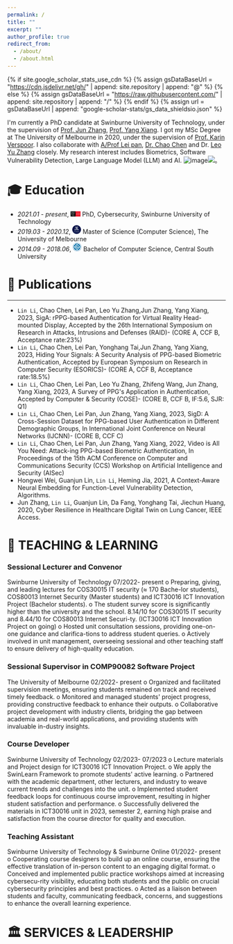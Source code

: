 ```yaml
---
permalink: /
title: ""
excerpt: ""
author_profile: true
redirect_from: 
  - /about/
  - /about.html
---
```


{% if site.google_scholar_stats_use_cdn %}
{% assign gsDataBaseUrl = "https://cdn.jsdelivr.net/gh/" | append: site.repository | append: "@" %}
{% else %}
{% assign gsDataBaseUrl = "https://raw.githubusercontent.com/" | append: site.repository | append: "/" %}
{% endif %}
{% assign url = gsDataBaseUrl | append: "google-scholar-stats/gs_data_shieldsio.json" %}

<span class='anchor' id='about-me'></span>

I'm currently a PhD candidate at Swinburne University of Technology, under the supervision of [Prof. Jun Zhang]([https://ailab.bytedance.com/](https://www.swinburne.edu.au/research/our-research/access-our-research/find-a-researcher-or-supervisor/researcher-profile/?id=junzhang)), [Prof. Yang Xiang](https://www.swinburne.edu.au/research/our-research/access-our-research/find-a-researcher-or-supervisor/researcher-profile/?id=yxiang). I got my MSc Degree at The University of Melbourne in 2020, under the supervision of [Prof. Karin Verspoor](https://www.rmit.edu.au/contact/staff-contacts/academic-staff/v/verspoor-professor-karin). I also collaborate with [A/Prof Lei pan](https://www.deakin.edu.au/about-deakin/people/lei-pan), [Dr. Chao Chen](https://www.rmit.edu.au/contact/staff-contacts/academic-staff/c/chen-dr-chao) and Dr. [Leo Yu Zhang](https://sites.google.com/site/leoyuzhang/) closely. My research interest includes Biometrics, Software Vulnerability Detection, Large Language Model (LLM) and AI.
![image](https://github.com/NasTul/Nastul.github.io/assets/9739509/d5790605-2096-4219-933d-600de9120f47)<a href='https://scholar.google.com/citations?user=fKIV3Y8AAAAJ'><img src="https://img.shields.io/endpoint?url={{ url | url_encode }}&logo=Google%20Scholar&labelColor=f6f6f6&color=9cf&style=flat&label=Citations"></a>。




<span class='anchor' id='-xl'></span>

# 🎓 Education
- *2021.01 - present*, <a href="https://www.swinburne.edu.au/"><img class="svg" src="/images/swin.png" width="23pt"></a> PhD, Cybersecurity, Swinburne University of Technology
- *2019.03 - 2020.12*, <a href="https://www.unimelb.edu.au/"><img class="svg" src="/images/mel.png" width="20pt"></a> Master of Science (Computer Science), The University of Melbourne
- *2014.09 - 2018.06*, <a href="https://www.csu.edu.cn//"><img class="svg" src="/images/csu.png" width="20pt"></a> Bachelor of Computer Science, Central South University
<span class='anchor' id='-lwzl'></span>

# 📝 Publications

---
-	`Lin Li`, Chao Chen, Lei Pan, Leo Yu Zhang,Jun Zhang, Yang Xiang, 2023, SigA: rPPG-based Authentication for Virtual Reality Head-mounted Display, Accepted by the 26th International Symposium on Research in Attacks, Intrusions and Defenses (RAID)- (CORE A, CCF B, Acceptance rate:23%)
-	`Lin Li`, Chao Chen, Lei Pan, Yonghang Tai,Jun Zhang, Yang Xiang, 2023, Hiding Your Signals: A Security Analysis of PPG-based Biometric Authentication, Accepted by European Symposium on Research in Computer Security (ESORICS)- (CORE A, CCF B, Acceptance rate:18.5%)
-	`Lin Li`, Chao Chen, Lei Pan, Leo Yu Zhang, Zhifeng Wang, Jun Zhang, Yang Xiang, 2023, A Survey of PPG's Application in Authentication, Accepted by Computer & Security (COSE)- (CORE B, CCF B, IF:5.6, SJR: Q1)
-	`Lin Li`, Chao Chen, Lei Pan, Jun Zhang, Yang Xiang, 2023, SigD: A Cross-Session Dataset for PPG-based User Authentication in Different Demographic Groups, In International Joint Conference on Neural Networks (IJCNN)- (CORE B, CCF C)
-	`Lin Li`, Chao Chen, Lei Pan, Jun Zhang, Yang Xiang, 2022, Video is All You Need: Attack-ing PPG-based Biometric Authentication, In Proceedings of the 15th ACM Conference on Computer and Communications Security (CCS) Workshop on Artificial Intelligence and Security (AISec)
-	Hongwei Wei, Guanjun Lin, `Lin Li`, Heming Jia, 2021, A Context-Aware Neural Embedding for Function-Level Vulnerability Detection, Algorithms.
-	Jun Zhang, `Lin Li`, Guanjun Lin, Da Fang, Yonghang Tai, Jiechun Huang, 2020, Cyber Resilience in Healthcare Digital Twin on Lung Cancer, IEEE Access. 


<span class='anchor' id='-ryjx'></span>

# 🏅 TEACHING & LEARNING 
<span class='anchor' id='-xshy'></span>
### Sessional Lecturer and Convenor
Swinburne University of Technology                                       07/2022- present
o	Preparing, giving, and leading lectures for COS30015 IT security (≈ 170 Bache-lor students), COS80013 Internet Security (Master students) and ICT30016 ICT Innovation Project (Bachelor students).
o	The student survey score is significantly higher than the university and the school. 8.14/10 for COS30015 IT security and 8.44/10 for COS80013 Internet Securi-ty. (ICT30016 ICT Innovation Project on going)
o	Hosted unit consultation sessions, providing one-on-one guidance and clarifica-tions to address student queries.
o	Actively involved in unit management, overseeing sessional and other teaching staff to ensure delivery of high-quality education.

### Sessional Supervisor in COMP90082 Software Project	
The University of Melbourne                                             02/2022- present
o	Organized and facilitated supervision meetings, ensuring students remained on track and received timely feedback.
o	Monitored and managed students' project progress, providing constructive feedback to enhance their outputs.
o	Collaborative project development with industry clients, bridging the gap between academia and real-world applications, and providing students with invaluable in-dustry insights.

### Course Developer
Swinburne University of Technology                                       02/2023- 07/2023
o	Lecture materials and Project design for ICT30016 ICT Innovation Project.
o	We apply the SwinLearn Framework to promote students' active learning.
o	Partnered with the academic department, other lecturers, and industry to weave current trends and challenges into the unit.
o	Implemented student feedback loops for continuous course improvement, resulting in higher student satisfaction and performance.
o	Successfully delivered the materials in ICT30016 unit in 2023, semester 2, earning high praise and satisfaction from the course director for quality and execution.

### Teaching Assistant	
Swinburne University of Technology & Swinburne Online                    01/2022- present
o	Cooperating course designers to build up an online course, ensuring the effective translation of in-person content to an engaging digital format.
o	Conceived and implemented public practice workshops aimed at increasing cybersecu-rity visibility, educating both students and the public on crucial cybersecurity principles and best practices.
o	Acted as a liaison between students and faculty, communicating feedback, concerns, and suggestions to enhance the overall learning experience.


# 🏛️ SERVICES & LEADERSHIP


<span class='anchor' id='-gzsx'></span>



